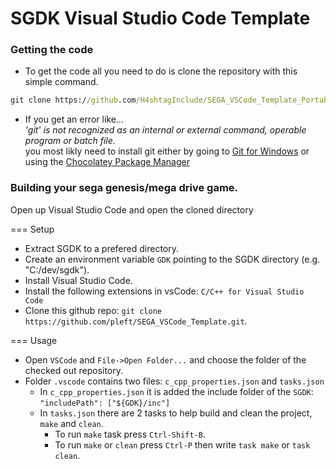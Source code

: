 # SGDK Visual Studio Code Template

### Getting the code
* To get the code all you need to do is clone the repository with this simple command.  
```bat
git clone https://github.com/H4shtagInclude/SEGA_VSCode_Template_Portable.git --recursive
```

* If you get an error like...  
*'git' is not recognized as an internal or external command,
operable program or batch file.*  
you most likly need to install git either by going to [Git for Windows](https://git-scm.com/download/win) or using the [Chocolatey Package Manager](https://chocolatey.org/install)


### Building your sega genesis/mega drive game.
Open up Visual Studio Code and open the cloned directory 


=== Setup

* Extract SGDK to a prefered directory.
* Create an environment variable `GDK` pointing to the SGDK directory (e.g. "C:/dev/sgdk").
* Install Visual Studio Code.
* Install the following extensions in vsCode: `C/C++ for Visual Studio Code`
* Clone this github repo: `git clone https://github.com/pleft/SEGA_VSCode_Template.git`.

=== Usage

* Open `VSCode` and `File->Open Folder...` and choose the folder of the checked out repository.
* Folder `.vscode` contains two files: `c_cpp_properties.json` and `tasks.json`
    * In `c_cpp_properties.json` it is added the include folder of the `SGDK`: `"includePath": ["${GDK}/inc"]`
    * In `tasks.json` there are 2 tasks to help build and clean the project, `make` and `clean`. 
        - To run `make` task press `Ctrl-Shift-B`.
        - To run `make` or `clean` press `Ctrl-P` then write `task make` or `task clean`.

